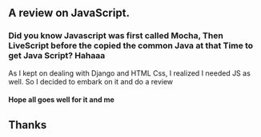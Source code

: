## A review on JavaScript.
### Did you know Javascript was first called Mocha, Then LiveScript before the copied the common Java at that Time to get Java Script? Hahaaa

As I kept on dealing with Django and HTML Css, I realized I needed JS as well. So I decided to embark on it and do a review
#### Hope all goes well for it and me

## Thanks
